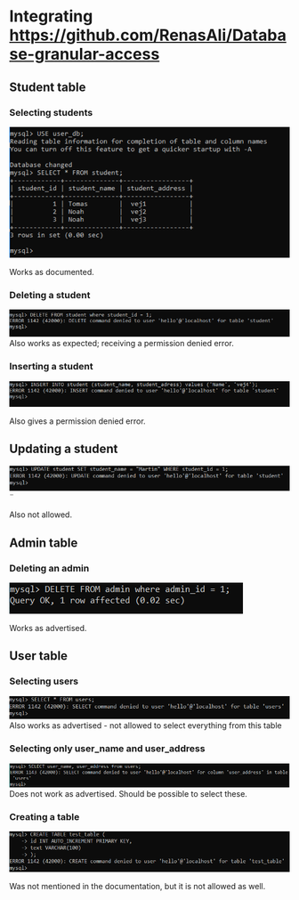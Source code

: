 # Integrating https://github.com/RenasAli/Database-granular-access

## Student table

### Selecting students
![student rows](images/select-students.png)

Works as documented.



### Deleting a student
![delete student error](images/delete-student.png)
Also works as expected; receiving a permission denied error.

### Inserting a student
![insert student error](images/insert-student.png)

Also gives a permission denied error.

## Updating a student
![update student error](images/update-student.png)¨

Also not allowed.


## Admin table

### Deleting an admin
![insert student error](images/delete-admin.png)

Works as advertised.

## User table

### Selecting users

![selecting users error](images/select-users.png)
Also works as advertised - not allowed to select everything from this table

### Selecting only user_name and user_address

![selecting user_name and user_address](images/select-user-name-and-user-address.png)
Does not work as advertised. Should be possible to select these.

### Creating a table

![create table error](images/create-table.png)

Was not mentioned in the documentation, but it is not allowed as well.















